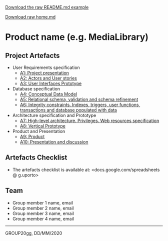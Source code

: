 [Download the raw README.md example](uploads/8cc4354515203dc5d6806712797c0cdf/readme.md)

[Download raw home.md](uploads/4822ac647dcdfc6ac44d5a1aa8cf54f6/home.md)

# Product name (e.g. MediaLibrary)

## Project Artefacts

* User Requirements specification
  * [A1: Project presentation](a01)
  * [A2: Actors and User stories](a02)
  * [A3: User Interfaces Prototype](a03)
* Database specification
  * [A4: Conceptual Data Model](a04)
  * [A5: Relational schema, validation and schema refinement](a05)
  * [A6: Integrity constraints. Indexes, triggers, user functions, transactions and database populated with data](a06)
* Architecture specification and Prototype
  * [A7: High-level architecture. Privileges. Web resources specification](a07)
  * [A8: Vertical Prototype](a08)
* Product and Presentation
  * [A9: Product](a09)
  * [A10: Presentation and discussion](a10)

## Artefacts Checklist

* The artefacts checklist is available at: <docs.google.com/spreadsheets @ g.uporto>

## Team

* Group member 1 name, email
* Group member 2 name, email
* Group member 3 name, email
* Group member 4 name, email

***
GROUP20gg, DD/MM/2020
